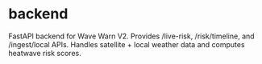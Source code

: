 # backend
FastAPI backend for Wave Warn V2. Provides /live-risk, /risk/timeline, and /ingest/local APIs. Handles satellite + local weather data and computes heatwave risk scores.
